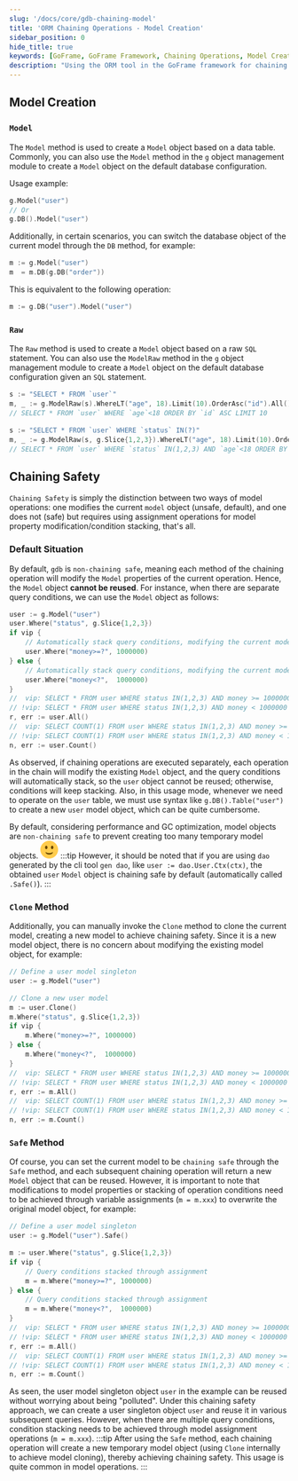 ```yaml
---
slug: '/docs/core/gdb-chaining-model'
title: 'ORM Chaining Operations - Model Creation'
sidebar_position: 0
hide_title: true
keywords: [GoFrame, GoFrame Framework, Chaining Operations, Model Creation, Model Object, g.Model, Raw Method, Chaining Safety, Clone Method, Safe Method]
description: "Using the ORM tool in the GoFrame framework for chaining operations, focusing on model creation, the use of Model objects, and ways to ensure chaining safety. By using the Model and Raw methods, model objects can be created on default and switched database configurations. It also explores the implementation of chaining safety, including default non-chaining safety, Clone method cloning, Safe method setting for chaining safety, and more operational techniques."
---
```


## Model Creation

### `Model`

The `Model` method is used to create a `Model` object based on a data table. Commonly, you can also use the `Model` method in the `g` object management module to create a `Model` object on the default database configuration.

Usage example:

```go
g.Model("user")
// Or
g.DB().Model("user")
```

Additionally, in certain scenarios, you can switch the database object of the current model through the `DB` method, for example:

```go
m := g.Model("user")
m  = m.DB(g.DB("order"))
```

This is equivalent to the following operation:

```go
m := g.DB("user").Model("user")
```

### `Raw`

The `Raw` method is used to create a `Model` object based on a raw `SQL` statement. You can also use the `ModelRaw` method in the `g` object management module to create a `Model` object on the default database configuration given an `SQL` statement.

```go
s := "SELECT * FROM `user`"
m, _ := g.ModelRaw(s).WhereLT("age", 18).Limit(10).OrderAsc("id").All()
// SELECT * FROM `user` WHERE `age`<18 ORDER BY `id` ASC LIMIT 10
```

```go
s := "SELECT * FROM `user` WHERE `status` IN(?)"
m, _ := g.ModelRaw(s, g.Slice{1,2,3}).WhereLT("age", 18).Limit(10).OrderAsc("id").All()
// SELECT * FROM `user` WHERE `status` IN(1,2,3) AND `age`<18 ORDER BY `id` ASC LIMIT 10
```

## Chaining Safety

`Chaining Safety` is simply the distinction between two ways of model operations: one modifies the current `model` object (unsafe, default), and one does not (safe) but requires using assignment operations for model property modification/condition stacking, that's all.

### Default Situation

By default, `gdb` is `non-chaining safe`, meaning each method of the chaining operation will modify the `Model` properties of the current operation. Hence, the `Model` object **cannot be reused**. For instance, when there are separate query conditions, we can use the `Model` object as follows:

```go
user := g.Model("user")
user.Where("status", g.Slice{1,2,3})
if vip {
    // Automatically stack query conditions, modifying the current model
    user.Where("money>=?", 1000000)
} else {
    // Automatically stack query conditions, modifying the current model
    user.Where("money<?",  1000000)
}
//  vip: SELECT * FROM user WHERE status IN(1,2,3) AND money >= 1000000
// !vip: SELECT * FROM user WHERE status IN(1,2,3) AND money < 1000000
r, err := user.All()
//  vip: SELECT COUNT(1) FROM user WHERE status IN(1,2,3) AND money >= 1000000
// !vip: SELECT COUNT(1) FROM user WHERE status IN(1,2,3) AND money < 1000000
n, err := user.Count()
```

As observed, if chaining operations are executed separately, each operation in the chain will modify the existing `Model` object, and the query conditions will automatically stack, so the `user` object cannot be reused; otherwise, conditions will keep stacking. Also, in this usage mode, whenever we need to operate on the `user` table, we must use syntax like `g.DB().Table("user")` to create a new `user` model object, which can be quite cumbersome.

By default, considering performance and GC optimization, model objects are `non-chaining safe` to prevent creating too many temporary model objects. ![(Smile)](/markdown/1f7ee2ac67fc5de100b8fc690d7438ea.svg)
:::tip
However, it should be noted that if you are using `dao` generated by the cli tool `gen dao`, like `user := dao.User.Ctx(ctx)`, the obtained `user` `Model` object is chaining safe by default (automatically called `.Safe()`).
:::
### `Clone` Method

Additionally, you can manually invoke the `Clone` method to clone the current model, creating a new model to achieve chaining safety. Since it is a new model object, there is no concern about modifying the existing model object, for example:

```go
// Define a user model singleton
user := g.Model("user")
```

```go
// Clone a new user model
m := user.Clone()
m.Where("status", g.Slice{1,2,3})
if vip {
    m.Where("money>=?", 1000000)
} else {
    m.Where("money<?",  1000000)
}
//  vip: SELECT * FROM user WHERE status IN(1,2,3) AND money >= 1000000
// !vip: SELECT * FROM user WHERE status IN(1,2,3) AND money < 1000000
r, err := m.All()
//  vip: SELECT COUNT(1) FROM user WHERE status IN(1,2,3) AND money >= 1000000
// !vip: SELECT COUNT(1) FROM user WHERE status IN(1,2,3) AND money < 1000000
n, err := m.Count()
```

### `Safe` Method

Of course, you can set the current model to be `chaining safe` through the `Safe` method, and each subsequent chaining operation will return a new `Model` object that can be reused. However, it is important to note that modifications to model properties or stacking of operation conditions need to be achieved through variable assignments (`m = m.xxx`) to overwrite the original model object, for example:

```go
// Define a user model singleton
user := g.Model("user").Safe()
```

```go
m := user.Where("status", g.Slice{1,2,3})
if vip {
    // Query conditions stacked through assignment
    m = m.Where("money>=?", 1000000)
} else {
    // Query conditions stacked through assignment
    m = m.Where("money<?",  1000000)
}
//  vip: SELECT * FROM user WHERE status IN(1,2,3) AND money >= 1000000
// !vip: SELECT * FROM user WHERE status IN(1,2,3) AND money < 1000000
r, err := m.All()
//  vip: SELECT COUNT(1) FROM user WHERE status IN(1,2,3) AND money >= 1000000
// !vip: SELECT COUNT(1) FROM user WHERE status IN(1,2,3) AND money < 1000000
n, err := m.Count()
```

As seen, the user model singleton object `user` in the example can be reused without worrying about being "polluted". Under this chaining safety approach, we can create a user singleton object `user` and reuse it in various subsequent queries. However, when there are multiple query conditions, condition stacking needs to be achieved through model assignment operations (`m = m.xxx`).
:::tip
After using the `Safe` method, each chaining operation will create a new temporary model object (using `Clone` internally to achieve model cloning), thereby achieving chaining safety. This usage is quite common in model operations.
:::